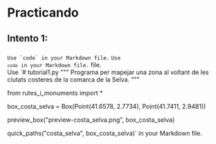 # Practicando
## Intento 1:
###
``Use `code` in your Markdown file.``
<code>Use `code` in your Markdown file.</code>
 file.</code>	
Use `# tutorial1.py 
""" Programa per mapejar una zona al voltant de les ciutats costeres de la comarca de la Selva. """

from rutes_i_monuments import *

box_costa_selva = Box(Point(41.6578, 2.7734), Point(41.7411, 2.9481))

preview_box("preview-costa_selva.png", box_costa_selva)

quick_paths("costa_selva", box_costa_selva)` 
in your Markdown file.
